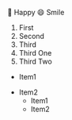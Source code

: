 :tada: Happy
:smile: Smile
1. First
2. Second
3. Third
  1. Third One
  2. Third Two

* Item1
- Item2
  * Item1
  - Item2
